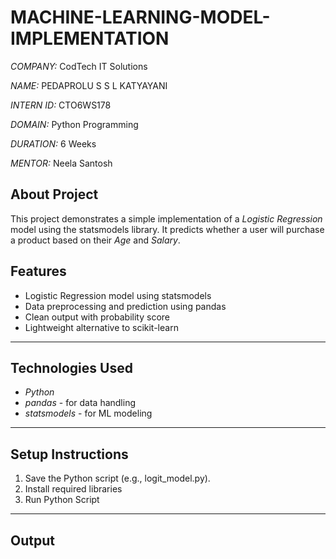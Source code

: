 # MACHINE-LEARNING-MODEL-IMPLEMENTATION

*COMPANY:* CodTech IT Solutions  

*NAME:* PEDAPROLU S S L KATYAYANI

*INTERN ID:* CTO6WS178

*DOMAIN:* Python Programming 

*DURATION:* 6 Weeks  

*MENTOR:* Neela Santosh

## About Project
This project demonstrates a simple implementation of a *Logistic Regression* model using the statsmodels library. It predicts whether a user will purchase a product based on their *Age* and *Salary*.

## Features

- Logistic Regression model using statsmodels
- Data preprocessing and prediction using pandas
- Clean output with probability score
- Lightweight alternative to scikit-learn

---

## Technologies Used

- *Python*
- *pandas* - for data handling
- *statsmodels* - for ML modeling

---

## Setup Instructions

1. Save the Python script (e.g., logit_model.py).
2. Install required libraries
3. Run Python Script

---

## Output

